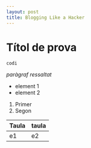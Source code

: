 ```yaml
---
layout: post
title: Blogging Like a Hacker
---
```


# Títol de prova
`codi`

*paràgraf ressaltat*

* element 1
* element 2

1. Primer
2. Segon

Taula|taula
----|----
e1|e2
